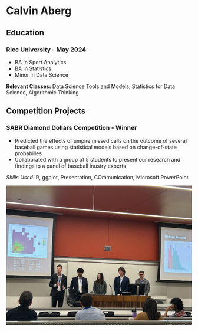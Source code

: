 # Calvin Aberg

## Education
### Rice University - May 2024
- BA in Sport Analytics
- BA in Statistics
- Minor in Data Science


**Relevant Classes:** Data Science Tools and Models, Statistics for Data Science, Algorithmic Thinking

## Competition Projects

### SABR Diamond Dollars Competition - Winner
- Predicted the effects of umpire missed calls on the outcome of several baseball games using statistical models based on change-of-state probabilies
- Collaborated with a group of 5 students to present our research and findings to a panel of baseball inustry experts

*Skills Used:* R, ggplot, Presentation, COmmunication, Microsoft PowerPoint

![hello](/pictures/sabr.jpg)
